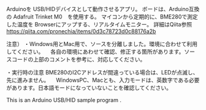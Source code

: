 Arduinoを USB/HIDデバイスとして動作させるアプリ。
ボードは、Arduino互換の Adafruit Trinket M0　を使用する。
マイコンから定期的に、BME280で測定した温度を Browserにアップする、リアルタイムモニター。
詳細はQiita参照 https://qiita.com/pronechia/items/0d3c78723d0c88176a2b


注意）
・Windows用とMac用で、ソースを分離しました。環境に合わせて利用してください。
　各自の環境にあわせて確認、修正する箇所があります。ソースコードの上部のコメントを参考に、対応してください。

・実行時の注意
  BME280のI2Cアドレスが間違っている場合は、LEDが点滅し、先に進みません。
　WindowsPC、Macとも、入力モードは、英数字である必要があります。日本語モードになっていないことを確認してください。
 
 This is an Arduino USB/HID  sample program .
